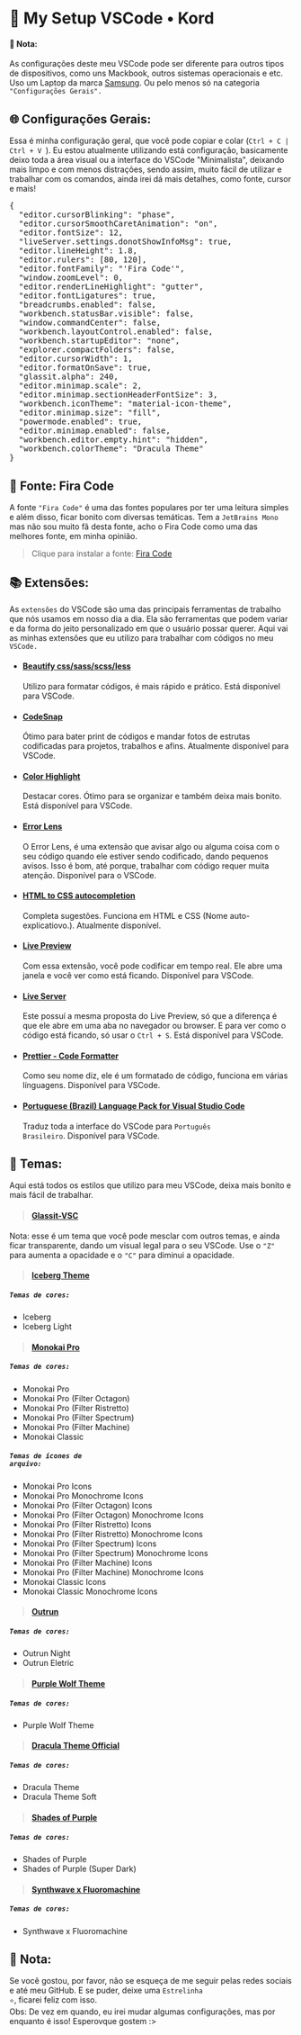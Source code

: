 # 🔭 My Setup VSCode • Kord

#### 📍 Nota:

As configurações deste meu VSCode pode ser diferente para outros tipos de dispositivos, como uns Mackbook, outros sistemas operacionais e etc. Uso um Laptop da marca <a href="https://pt.wikipedia.org/wiki/Grupo_Samsung">Samsung</a>. Ou pelo menos só na categoria <code> "Configurações Gerais". </code>

## 🌐 Configurações Gerais:

Essa é minha configuração geral, que você pode copiar e colar (<code>Ctrl + C | Ctrl + V </code>). Eu estou atualmente utilizando está configuração, basicamente deixo toda a área visual ou a interface do VSCode "Minimalista", deixando mais limpo e com menos distrações, sendo assim, muito fácil de utilizar e trabalhar com os comandos, ainda irei dá mais detalhes, como fonte, cursor e mais!

<pre>
{
  "editor.cursorBlinking": "phase",
  "editor.cursorSmoothCaretAnimation": "on",
  "editor.fontSize": 12,
  "liveServer.settings.donotShowInfoMsg": true,
  "editor.lineHeight": 1.8,
  "editor.rulers": [80, 120],
  "editor.fontFamily": "'Fira Code'",
  "window.zoomLevel": 0,
  "editor.renderLineHighlight": "gutter",
  "editor.fontLigatures": true,
  "breadcrumbs.enabled": false,
  "workbench.statusBar.visible": false,
  "window.commandCenter": false,
  "workbench.layoutControl.enabled": false,
  "workbench.startupEditor": "none",
  "explorer.compactFolders": false,
  "editor.cursorWidth": 1,
  "editor.formatOnSave": true,
  "glassit.alpha": 240,
  "editor.minimap.scale": 2,
  "editor.minimap.sectionHeaderFontSize": 3,
  "workbench.iconTheme": "material-icon-theme",
  "editor.minimap.size": "fill",
  "powermode.enabled": true,
  "editor.minimap.enabled": false,
  "workbench.editor.empty.hint": "hidden",
  "workbench.colorTheme": "Dracula Theme"
}
</pre>

## 🔮 Fonte: Fira Code

A fonte <code>"Fira Code"</code> é uma das fontes populares por ter uma leitura simples e além disso, ficar bonito com diversas temáticas. Tem a <code>JetBrains Mono</code> mas não sou muito fâ desta fonte, acho o Fira Code como uma das melhores fonte, em minha opinião.

> Clique para instalar a fonte: <a href="https://github.com/tonsky/FiraCode/releases/download/6.2/Fira_Code_v6.2.zip">Fira Code</a>
## 📚 Extensões:

As <code>extensões</code> do VSCode são uma das principais ferramentas de trabalho que nós usamos em nosso dia a dia. Ela são ferramentas que podem variar e da forma do jeito personalizado em que o usuário possar querer. Aqui vai as minhas extensões que eu utilizo para trabalhar com códigos no meu <code>VSCode.</code>

- #### <a href="https://marketplace.visualstudio.com/items?itemName=michelemelluso.code-beautifier">Beautify css/sass/scss/less</a>

  Utilizo para formatar códigos, é mais rápido e prático. Está disponível para VSCode.

- #### <a href="https://marketplace.visualstudio.com/items?itemName=adpyke.codesnap">CodeSnap</a>

  Ótimo para bater print de códigos e mandar fotos de estrutas codificadas para projetos, trabalhos e afins. Atualmente disponível para VSCode.

- #### <a href="https://marketplace.visualstudio.com/items?itemName=naumovs.color-highlight">Color Highlight</a>

  Destacar cores. Ótimo para se organizar e também deixa mais bonito. Está disponível para VSCode.

- #### <a href="https://marketplace.visualstudio.com/items?itemName=usernamehw.errorlens">Error Lens</a>

  O Error Lens, é uma extensão que avisar algo ou alguma coisa com o seu código quando ele estiver sendo codificado, dando pequenos avisos. Isso é bom, até porque, trabalhar com código requer muita atenção. Disponível para o VSCode.

- #### <a href="https://marketplace.visualstudio.com/items?itemName=solnurkarim.html-to-css-autocompletion">HTML to CSS autocompletion</a>

  Completa sugestões. Funciona em HTML e CSS (Nome auto-explicatiovo.). Atualmente disponível.

- #### <a href="https://marketplace.visualstudio.com/items?itemName=ms-vscode.live-server">Live Preview</a>

  Com essa extensão, você pode codificar em tempo real. Ele abre uma janela e você ver como está ficando. Disponível para VSCode.

- #### <a href="https://marketplace.visualstudio.com/items?itemName=ritwickdey.LiveServer">Live Server</a>

  Este possuí a mesma proposta do Live Preview, só que a diferença é que ele abre em uma aba no navegador ou browser. E para ver como o código está ficando, só usar o <code>Ctrl + S</code>. Está disponível para VSCode.

- #### <a href="https://marketplace.visualstudio.com/items?itemName=esbenp.prettier-vscode">Prettier - Code Formatter</a>

  Como seu nome diz, ele é um formatado de código, funciona em várias línguagens. Disponível para VSCode.

- #### <a href="https://marketplace.visualstudio.com/items?itemName=MS-CEINTL.vscode-language-pack-pt-BR">Portuguese (Brazil) Language Pack for Visual Studio Code</a>
  Traduz toda a interface do VSCode para <code>Português Brasileiro</code>. Disponível para VSCode.

## 🎨 Temas:

Aqui está todos os estilos que utilizo para meu VSCode, deixa mais bonito e mais fácil de trabalhar.

> #### <a href="https://marketplace.visualstudio.com/items?itemName=s-nlf-fh.glassit">Glassit-VSC</a>
  Nota: esse é um tema que você pode mesclar com outros temas, e ainda ficar transparente, dando um visual legal para o seu VSCode. Use o <code>"Z"</code> para aumenta a opacidade e o <code>"C"</code> para diminui a opacidade.

> #### <a href="https://marketplace.visualstudio.com/items?itemName=cocopon.iceberg-theme">Iceberg Theme</a>
##### <code>Temas de cores:</code>
- Iceberg
- Iceberg Light

> #### <a href="https://marketplace.visualstudio.com/items?itemName=monokai.theme-monokai-pro-vscode">Monokai Pro</a>
##### <code>Temas de cores:</code>
- Monokai Pro
- Monokai Pro (Filter Octagon)
- Monokai Pro (Filter Ristretto)
- Monokai Pro (Filter Spectrum)
- Monokai Pro (Filter Machine)
- Monokai Classic

##### <code>Temas de ícones de arquivo:</code>
- Monokai Pro Icons
- Monokai Pro Monochrome Icons
- Monokai Pro (Filter Octagon) Icons
- Monokai Pro (Filter Octagon) Monochrome Icons
- Monokai Pro (Filter Ristretto) Icons
- Monokai Pro (Filter Ristretto) Monochrome Icons
- Monokai Pro (Filter Spectrum) Icons
- Monokai Pro (Filter Spectrum) Monochrome Icons
- Monokai Pro (Filter Machine) Icons
- Monokai Pro (Filter Machine) Monochrome Icons
- Monokai Classic Icons
- Monokai Classic Monochrome Icons

> #### <a href="https://marketplace.visualstudio.com/items?itemName=samrapdev.outrun">Outrun</a>
##### <code>Temas de cores:</code>
- Outrun Night
- Outrun Eletric

> #### <a href="https://marketplace.visualstudio.com/items?itemName=code-bizarre.purple-wolf-theme">Purple Wolf Theme</a>
##### <code>Temas de cores:</code>
- Purple Wolf Theme

> #### <a href="https://marketplace.visualstudio.com/items?itemName=dracula-theme.theme-dracula">Dracula Theme Official</a>
##### <code>Temas de cores:</code>
- Dracula Theme
- Dracula Theme Soft

> #### <a href="https://marketplace.visualstudio.com/items?itemName=ahmadawais.shades-of-purple">Shades of Purple</a>
##### <code>Temas de cores:</code>
- Shades of Purple
- Shades of Purple (Super Dark)

> #### <a href="https://marketplace.visualstudio.com/items?itemName=webrender.synthwave-x-fluoromachine">Synthwave x Fluoromachine</a>
##### <code>Temas de cores:</code>
- Synthwave x Fluoromachine

## 📌 Nota:
Se você gostou, por favor, não se esqueça de me seguir pelas redes sociais e até meu GitHub. E se puder, deixe uma <code>Estrelinha ⭐</code>, ficarei feliz com isso.<br>
Obs: De vez em quando, eu irei mudar algumas configurações, mas por enquanto é isso! Esperovque gostem :>
